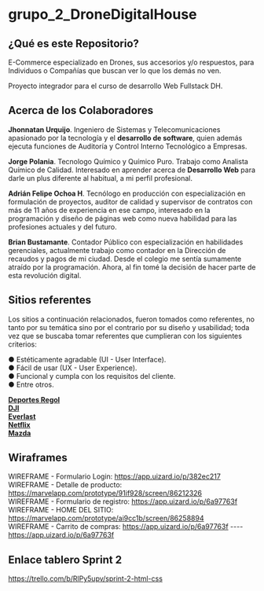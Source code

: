 # grupo_2_DroneDigitalHouse

## ¿Qué es este Repositorio?
E-Commerce especializado en Drones, sus accesorios y/o respuestos, para Individuos o Compañías que buscan ver lo que los demás no ven.  

Proyecto integrador para el curso de desarrollo Web Fullstack DH.

## Acerca de los Colaboradores  
**Jhonnatan Urquijo**. Ingeniero de Sistemas y Telecomunicaciones apasionado por la tecnología y el **desarrollo de software**, quien además ejecuta funciones de Auditoría y Control Interno Tecnológico a Empresas.

**Jorge Polania**. Tecnologo Químico y Químico Puro. Trabajo como Analista Químico de Calidad. Interesado en aprender acerca de **Desarrollo Web** para darle un plus diferente al habitual, a mi perfil profesional. 

**Adrián Felipe Ochoa H**. Tecnólogo en producción con especialización en formulación de proyectos, auditor de calidad y supervisor de contratos con más de 11 años de experiencia en ese campo, interesado en la programación y diseño de páginas web como nueva habilidad para las profesiones actuales y del futuro. 

**Brian Bustamante**. Contador Público con especialización en habilidades gerenciales, actualmente trabajo como contador en la Dirección de recaudos y pagos de mi ciudad. Desde el colegio me sentía sumamente atraído por la programación. Ahora, al fin tomé la decisión de hacer parte de esta revolución digital.

## Sitios referentes

Los sitios a continuación relacionados, fueron tomados como referentes, no tanto por su temática sino por el contrario por su diseño y usabilidad; 
toda vez que se buscaba tomar referentes que cumplieran con los siguientes criterios:  

● Estéticamente agradable (UI - User Interface).  
● Fácil de usar (UX - User Experience).  
● Funcional y cumpla con los requisitos del cliente.  
● Entre otros.  

**[Deportes Regol](https://deportesregol.com/)**  
**[DJI](https://www.dji.com/)**  
**[Everlast](https://everlast.com.co/)**     
**[Netflix](https://www.netflix.com/co/)**  
**[Mazda](https://www.mazda.com/)**  

## Wiraframes

WIREFRAME - Formulario Login: https://app.uizard.io/p/382ec217  
WIREFRAME - Detalle de producto: https://marvelapp.com/prototype/91if928/screen/86212326  
WIREFRAME - Formulario de registro: https://app.uizard.io/p/6a97763f  
WIREFRAME - HOME DEL SITIO: https://marvelapp.com/prototype/ai9cc1b/screen/86258894  
WIREFRAME - Carrito de compras: https://app.uizard.io/p/6a97763f ---- https://app.uizard.io/p/6a97763f  

## Enlace tablero Sprint 2  
https://trello.com/b/RlPy5upv/sprint-2-html-css
